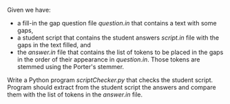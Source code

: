 Given we have:
 * a fill-in the gap question file *question.in* that contains a text with some gaps,
 * a student script that contains the student answers *script.in* file with the gaps in the text filled, and
 * the *answer.in* file that contains the list of tokens to be placed in the gaps in the order of their appearance in *question.in*. Those tokens are stemmed using the Porter's stemmer.

Write a Python program *scriptChecker.py* that checks the student script. Program should extract from the student script the answers and compare them with the list of tokens in the *answer.in* file.
